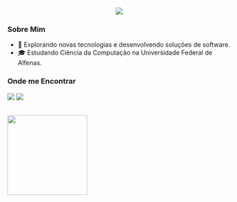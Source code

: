 <h1 align="center" style="color: pink;">
    <img src="https://readme-typing-svg.herokuapp.com/?font=Righteous&color=FF69B4&size=35&center=true&vCenter=true&width=500&height=70&duration=4000&lines=Olá,+me+chamo+Raissa+Nunes.;Seja+bem-vindo+ao+meu+perfil!" />
</h1>

### Sobre Mim
- 🤔 Explorando novas tecnologias e desenvolvendo soluções de software.
- 🎓 Estudando Ciência da Computação na Universidade Federal de Alfenas.

### Onde me Encontrar
<a href="https://instagram.com/raissayn" target="_blank"><img src="https://img.shields.io/badge/-Instagram-%23E4405F?style=for-the-badge&logo=instagram&logoColor=white" target="_blank"></a>
<a href="https://www.linkedin.com/in/raissa-nunes-179a86294" target="_blank"><img src="https://img.shields.io/badge/-LinkedIn-%230077B5?style=for-the-badge&logo=linkedin&logoColor=white" target="_blank">
</a> 

<br/>

<a href="https://github.com/raissayn" title="Profile">
  <img height="180em" src="https://github-readme-stats.vercel.app/api?username=raissayn&theme=dracula&show_icons=true" />
</a>

